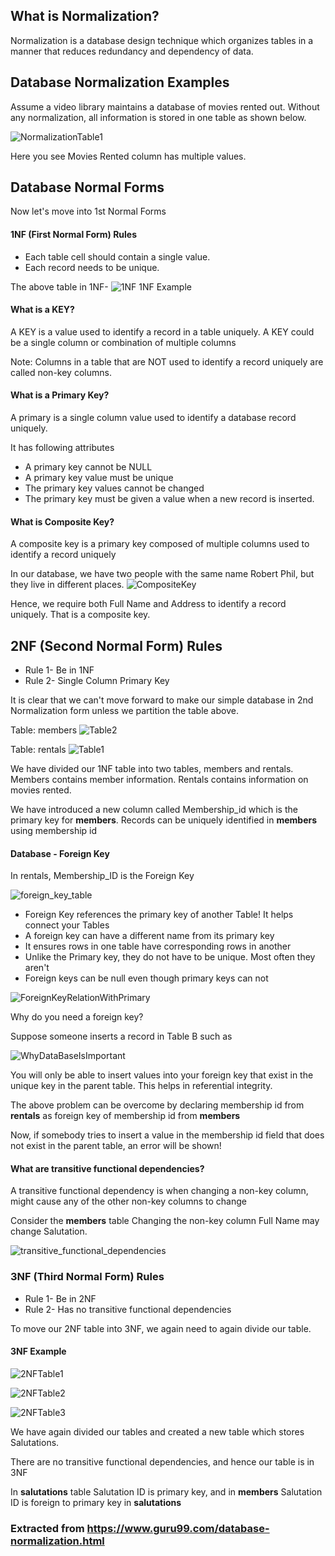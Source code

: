 ## What is Normalization?
Normalization is a database design technique which organizes tables in a manner that reduces redundancy and dependency of data.

## Database Normalization Examples 
Assume a video library maintains a database of movies rented out. Without any normalization, all information is stored in one table as shown below.

![NormalizationTable1](/uploads/d6ce426ec15b3a8aae614ea1cf486860/NormalizationTable1.png)

Here you see Movies Rented column has multiple values.

## Database Normal Forms

Now let's move into 1st Normal Forms

#### 1NF (First Normal Form) Rules
- Each table cell should contain a single value.
- Each record needs to be unique.

The above table in 1NF-
![1NF](/uploads/ac55418a7422033d4f98e826b6f4e203/1NF.png)
1NF Example

#### What is a KEY?
A KEY is a value used to identify a record in a table uniquely. A KEY could be a single column or combination of multiple columns

Note: Columns in a table that are NOT used to identify a record uniquely are called non-key columns.

#### What is a Primary Key?

A primary is a single column value used to identify a database record uniquely.

It has following attributes

- A primary key cannot be NULL
- A primary key value must be unique
- The primary key values cannot be changed
- The primary key must be given a value when a new record is inserted.

#### What is Composite Key?
A composite key is a primary key composed of multiple columns used to identify a record uniquely

In our database, we have two people with the same name Robert Phil, but they live in different places.
![CompositeKey](/uploads/f3566be45e42b098a1c154ef1d99b99d/CompositeKey.png)

Hence, we require both Full Name and Address to identify a record uniquely. That is a composite key.

## 2NF (Second Normal Form) Rules
- Rule 1- Be in 1NF
- Rule 2- Single Column Primary Key

It is clear that we can't move forward to make our simple database in 2nd Normalization form unless we partition the table above.

Table: members
![Table2](/uploads/b115d488f502501c734342288bd618a3/Table2.png)


Table: rentals
![Table1](/uploads/85ab0a8c77186b0b0228774869478b67/Table1.png)


We have divided our 1NF table into two tables, members and rentals. Members contains member information. Rentals contains information on movies rented.

We have introduced a new column called Membership_id which is the primary key for **members**. Records can be uniquely identified in **members** using membership id

#### Database - Foreign Key

In rentals, Membership_ID is the Foreign Key

![foreign_key_table](/uploads/b003110b2065cc79537119ca9d4025fa/foreign_key_table.png)

* Foreign Key references the primary key of another Table! It helps connect your Tables
* A foreign key can have a different name from its primary key
* It ensures rows in one table have corresponding rows in another
* Unlike the Primary key, they do not have to be unique. Most often they aren't
* Foreign keys can be null even though primary keys can not 

![ForeignKeyRelationWithPrimary](/uploads/4a46bfb69f67b1cb145a0715e17d4a74/ForeignKeyRelationWithPrimary.png)

Why do you need a foreign key?

Suppose someone inserts a record in Table B such as

![WhyDataBaseIsImportant](/uploads/6f8bbb7c6ff3e96024504b1df51bad59/WhyDataBaseIsImportant.png)

You will only be able to insert values into your foreign key that exist in the unique key in the parent table. This helps in referential integrity. 

The above problem can be overcome by declaring membership id  from **rentals** as foreign key of membership id from **members**

Now, if somebody tries to insert a value in the membership id field that does not exist in the parent table, an error will be shown!

#### What are transitive functional dependencies?

A transitive functional dependency is when changing a non-key column, might cause any of the other non-key columns to change

Consider the **members** table Changing the non-key column Full Name may change Salutation.

![transitive_functional_dependencies](/uploads/1cb9166d08b4c4dc12495c82fdff670f/transitive_functional_dependencies.png)

### 3NF (Third Normal Form) Rules

- Rule 1- Be in 2NF
- Rule 2- Has no transitive functional dependencies

To move our 2NF table into 3NF, we again need to again divide our table.

#### 3NF Example

![2NFTable1](/uploads/8848b45ec3dc30765eed16b9f713778d/2NFTable1.png)

![2NFTable2](/uploads/1652db5bd79ac2ae20c09eb457d45a67/2NFTable2.png)

![2NFTable3](/uploads/9ba1b5887826ec0c010da0e063cc780b/2NFTable3.png)

We have again divided our tables and created a new table which stores Salutations. 

There are no transitive functional dependencies, and hence our table is in 3NF

In **salutations** table Salutation ID is primary key, and in **members** Salutation ID is foreign to primary key in **salutations**

### Extracted from https://www.guru99.com/database-normalization.html